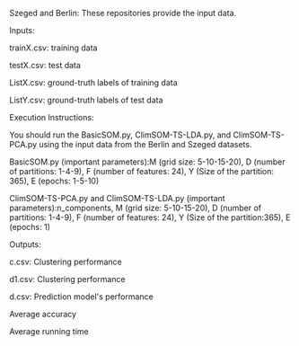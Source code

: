 Szeged and Berlin: These repositories provide the input data.

Inputs:

trainX.csv: training data

testX.csv: test data

ListX.csv: ground-truth labels of training data

ListY.csv: ground-truth labels of test data

Execution Instructions:

You should run the BasicSOM.py, ClimSOM-TS-LDA.py, and ClimSOM-TS-PCA.py using the input data from the Berlin and Szeged datasets.

BasicSOM.py (important parameters):M (grid size: 5-10-15-20), D (number of partitions: 1-4-9), F (number of features: 24), Y (Size of the partition: 365), E (epochs: 1-5-10)

ClimSOM-TS-PCA.py and ClimSOM-TS-LDA.py (important parameters):n_components, M (grid size: 5-10-15-20), D (number of partitions: 1-4-9), F (number of features: 24), Y (Size of the partition:365), E (epochs: 1)

Outputs:

c.csv: Clustering performance

d1.csv: Clustering performance 

d.csv: Prediction model's performance

Average accuracy

Average running time
